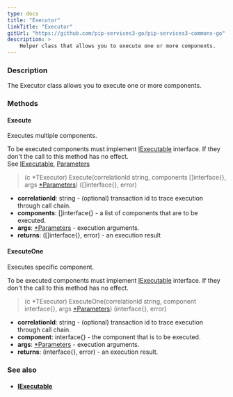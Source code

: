```yaml
---
type: docs
title: "Executor"
linkTitle: "Executor"
gitUrl: "https://github.com/pip-services3-go/pip-services3-commons-go"
description: >
    Helper class that allows you to execute one or more components.
---
```


### Description

The Executor class allows you to execute one or more components.


### Methods

#### Execute
Executes multiple components.

To be executed components must implement [IExecutable](../iexecutable) interface.
If they don't the call to this method has no effect.  
See [IExecutable](../iexecutable), [Parameters](../parameters)

> (c *TExecutor) Execute(correlationId string, components []interface{}, args [*Parameters](../parameters)) ([]interface{}, error)

- **correlationId**: string - (optional) transaction id to trace execution through call chain.
- **components**: []interface{} - a list of components that are to be executed.
- **args**: [*Parameters](../parameters) - execution arguments.
- **returns**:  ([]interface{}, error) - an execution result

#### ExecuteOne
Executes specific component.

To be executed components must implement [IExecutable](../iexecutable) interface.
If they don't the call to this method has no effect.

> (c *TExecutor) ExecuteOne(correlationId string, component interface{}, args [*Parameters](../parameters)) (interface{}, error)

- **correlationId**: string - (optional) transaction id to trace execution through call chain.
- **component**: interface{} - the component that is to be executed.
- **args**: [*Parameters](../parameters) - execution arguments.
- **returns**:  (interface{}, error) - an execution result.

### See also
- #### [IExecutable](../iexecutable)
